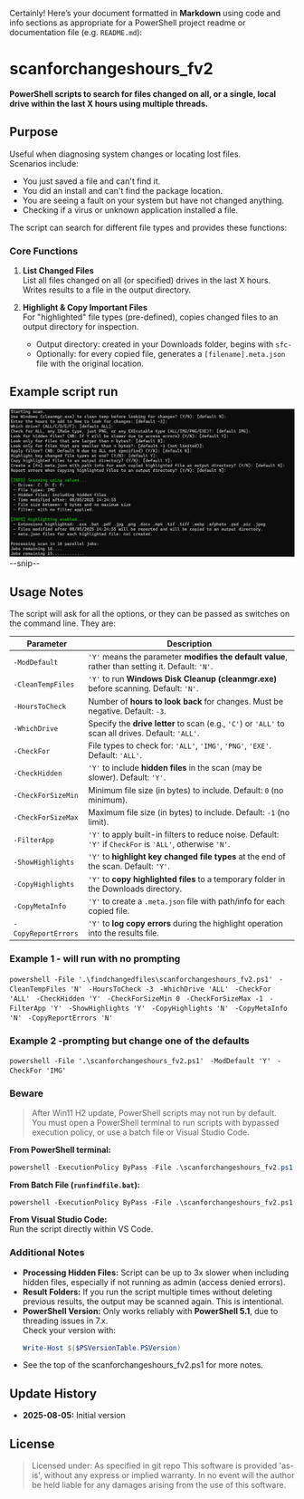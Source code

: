 Certainly! Here’s your document formatted in **Markdown** using code and info sections as appropriate for a PowerShell project readme or documentation file (e.g. `README.md`):

# scanforchangeshours_fv2

**PowerShell scripts to search for files changed on all, or a single, local drive within the last X hours using multiple threads.**

## Purpose

Useful when diagnosing system changes or locating lost files.  
Scenarios include:

- You just saved a file and can't find it.
- You did an install and can't find the package location.
- You are seeing a fault on your system but have not changed anything.
- Checking if a virus or unknown application installed a file.

The script can search for different file types and provides these functions:

### Core Functions

1. **List Changed Files**  
   List all files changed on all (or specified) drives in the last X hours. Writes results to a file in the output directory.

2. **Highlight & Copy Important Files**  
   For "highlighted" file types (pre-defined), copies changed files to an output directory for inspection.

   - Output directory: created in your Downloads folder, begins with `sfc-`
   - Optionally: for every copied file, generates a `[filename].meta.json` file with the original location.
  
## Example script run

![My diagram](example1.png)
      --snip--

## Usage Notes

The script will ask for all the options, or they can be passed as switches on the command line. They are:

| Parameter                  | Description |
|----------------------------|-------------|
| `-ModDefault`              | `'Y'` means the parameter **modifies the default value**, rather than setting it. Default: `'N'`. |
| `-CleanTempFiles`          | `'Y'` to run **Windows Disk Cleanup (cleanmgr.exe)** before scanning. Default: `'N'`. |
| `-HoursToCheck`            | Number of **hours to look back** for changes. Must be negative. Default: `-3`. |
| `-WhichDrive`              | Specify the **drive letter** to scan (e.g., `'C'`) or `'ALL'` to scan all drives. Default: `'ALL'`. |
| `-CheckFor`                | File types to check for: `'ALL'`, `'IMG'`, `'PNG'`, `'EXE'`. Default: `'ALL'`. |
| `-CheckHidden`             | `'Y'` to include **hidden files** in the scan (may be slower). Default: `'Y'`. |
| `-CheckForSizeMin`         | Minimum file size (in bytes) to include. Default: `0` (no minimum). |
| `-CheckForSizeMax`         | Maximum file size (in bytes) to include. Default: `-1` (no limit). |
| `-FilterApp`               | `'Y'` to apply built-in filters to reduce noise. Default: `'Y'` if `CheckFor` is `'ALL'`, otherwise `'N'`. |
| `-ShowHighlights`          | `'Y'` to **highlight key changed file types** at the end of the scan. Default: `'Y'`. |
| `-CopyHighlights`          | `'Y'` to **copy highlighted files** to a temporary folder in the Downloads directory. |
| `-CopyMetaInfo`            | `'Y'` to create a `.meta.json` file with path/info for each copied file. |
| `-CopyReportErrors`        | `'Y'` to **log copy errors** during the highlight operation into the results file. |

### Example 1 - will run with no prompting

`powershell -File '.\findchangedfiles\scanforchangeshours_fv2.ps1' `
  `-CleanTempFiles 'N' `
  `-HoursToCheck -3 `
  `-WhichDrive 'ALL' `
  `-CheckFor 'ALL' `
  `-CheckHidden 'Y' `
  `-CheckForSizeMin 0 `
  `-CheckForSizeMax -1 `
  `-FilterApp 'Y' `
  `-ShowHighlights 'Y' `
  `-CopyHighlights 'N' `
  `-CopyMetaInfo 'N' `
  `-CopyReportErrors 'N'`

### Example 2 -prompting but change one of the defaults

`powershell -File '.\scanforchangeshours_fv2.ps1' `
 `-ModDefault 'Y' `
 `-CheckFor 'IMG' `

### Beware

> After Win11 H2 update, PowerShell scripts may not run by default.  
> You must open a PowerShell terminal to run scripts with bypassed execution policy, or use a batch file or Visual Studio Code.

**From PowerShell terminal:**  
```powershell
powershell -ExecutionPolicy ByPass -File .\scanforchangeshours_fv2.ps1
```
**From Batch File (`runfindfile.bat`):**  
```batch
powershell -ExecutionPolicy ByPass -File .\scanforchangeshours_fv2.ps1
```
**From Visual Studio Code:**  
Run the script directly within VS Code.

### Additional Notes

- **Processing Hidden Files:** Script can be up to 3x slower when including hidden files, especially if not running as admin (access denied errors).
- **Result Folders:** If you run the script multiple times without deleting previous results, the output may be scanned again. This is intentional.
- **PowerShell Version:** Only works reliably with **PowerShell 5.1**, due to threading issues in 7.x.  
  Check your version with:
  ```powershell
  Write-Host $($PSVersionTable.PSVersion)
  ```
- See the top of the scanforchangeshours_fv2.ps1  for more notes.

## Update History

- **2025-08-05:** Initial version

## License

> Licensed under: As specified in git repo
> This software is provided 'as-is', without any express or implied warranty. In no event will the author be held liable for any damages arising from the use of this software.
